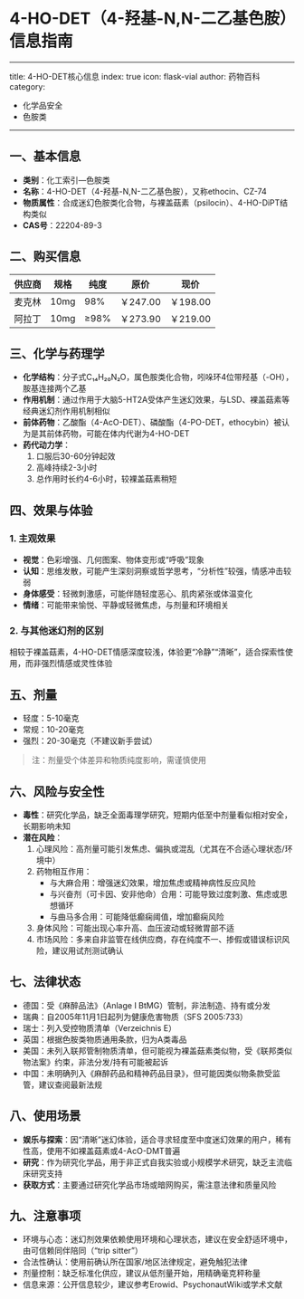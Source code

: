 # 4-HO-DET（4-羟基-N,N-二乙基色胺）信息指南
---
title: 4-HO-DET核心信息
index: true
icon: flask-vial
author: 药物百科
category:
  - 化学品安全
  - 色胺类
---

## 一、基本信息
- **类别**：化工索引—色胺类
- **名称**：4-HO-DET（4-羟基-N,N-二乙基色胺），又称ethocin、CZ-74
- **物质属性**：合成迷幻色胺类化合物，与裸盖菇素（psilocin）、4-HO-DiPT结构类似
- **CAS号**：22204-89-3


## 二、购买信息
| 供应商   | 规格    | 纯度     | 原价      | 现价      |
|----------|---------|----------|-----------|-----------|
| 麦克林   | 10mg    | 98%      | ￥247.00  | ￥198.00  |
| 阿拉丁   | 10mg    | ≥98%     | ￥273.90  | ￥219.00  |


## 三、化学与药理学
- **化学结构**：分子式C₁₄H₂₀N₂O，属色胺类化合物，吲哚环4位带羟基（-OH），胺基连接两个乙基
- **作用机制**：通过作用于大脑5-HT2A受体产生迷幻效果，与LSD、裸盖菇素等经典迷幻剂作用机制相似
- **前体药物**：乙酸酯（4-AcO-DET）、磷酸酯（4-PO-DET，ethocybin）被认为是其前体药物，可能在体内代谢为4-HO-DET
- **药代动力学**：
  1. 口服后30-60分钟起效
  2. 高峰持续2-3小时
  3. 总作用时长约4-6小时，较裸盖菇素稍短


## 四、效果与体验
### 1. 主观效果
- **视觉**：色彩增强、几何图案、物体变形或“呼吸”现象
- **认知**：思维发散，可能产生深刻洞察或哲学思考，“分析性”较强，情感冲击较弱
- **身体感受**：轻微刺激感，可能伴随轻度恶心、肌肉紧张或体温变化
- **情绪**：可能带来愉悦、平静或轻微焦虑，与剂量和环境相关

### 2. 与其他迷幻剂的区别
相较于裸盖菇素，4-HO-DET情感深度较浅，体验更“冷静”“清晰”，适合探索性使用，而非强烈情感或灵性体验


## 五、剂量
- 轻度：5-10毫克
- 常规：10-20毫克
- 强烈：20-30毫克（不建议新手尝试）
> 注：剂量受个体差异和物质纯度影响，需谨慎使用


## 六、风险与安全性
- **毒性**：研究化学品，缺乏全面毒理学研究，短期内低至中剂量看似相对安全，长期影响未知
- **潜在风险**：
  1. 心理风险：高剂量可能引发焦虑、偏执或混乱（尤其在不合适心理状态/环境中）
  2. 药物相互作用：
     - 与大麻合用：增强迷幻效果，增加焦虑或精神病性反应风险
     - 与兴奋剂（可卡因、安非他命）合用：可能导致过度刺激、焦虑或思想循环
     - 与曲马多合用：可能降低癫痫阈值，增加癫痫风险
  3. 身体风险：可能出现心率升高、血压波动或轻微胃部不适
  4. 市场风险：多来自非监管在线供应商，存在纯度不一、掺假或错误标识风险，建议用试剂测试确认


## 七、法律状态
- 德国：受《麻醉品法》（Anlage I BtMG）管制，非法制造、持有或分发
- 瑞典：自2005年11月1日起列为健康危害物质（SFS 2005:733）
- 瑞士：列入受控物质清单（Verzeichnis E）
- 英国：根据色胺类物质通用条款，归为A类毒品
- 美国：未列入联邦管制物质清单，但可能视为裸盖菇素类似物，受《联邦类似物法案》约束，非法分发/持有可能被起诉
- 中国：未明确列入《麻醉药品和精神药品目录》，但可能因类似物条款受监管，建议查阅最新法规


## 八、使用场景
- **娱乐与探索**：因“清晰”迷幻体验，适合寻求轻度至中度迷幻效果的用户，稀有性高，使用不如裸盖菇素或4-AcO-DMT普遍
- **研究**：作为研究化学品，用于非正式自我实验或小规模学术研究，缺乏主流临床研究支持
- **获取方式**：主要通过研究化学品市场或暗网购买，需注意法律和质量风险


## 九、注意事项
- 环境与心态：迷幻剂效果依赖使用环境和心理状态，建议在安全舒适环境中，由可信赖同伴陪同（“trip sitter”）
- 合法性确认：使用前确认所在国家/地区法律规定，避免触犯法律
- 剂量控制：缺乏标准化供应，建议从低剂量开始，用精确毫克秤称量
- 信息来源：公开信息较少，建议参考Erowid、PsychonautWiki或学术文献